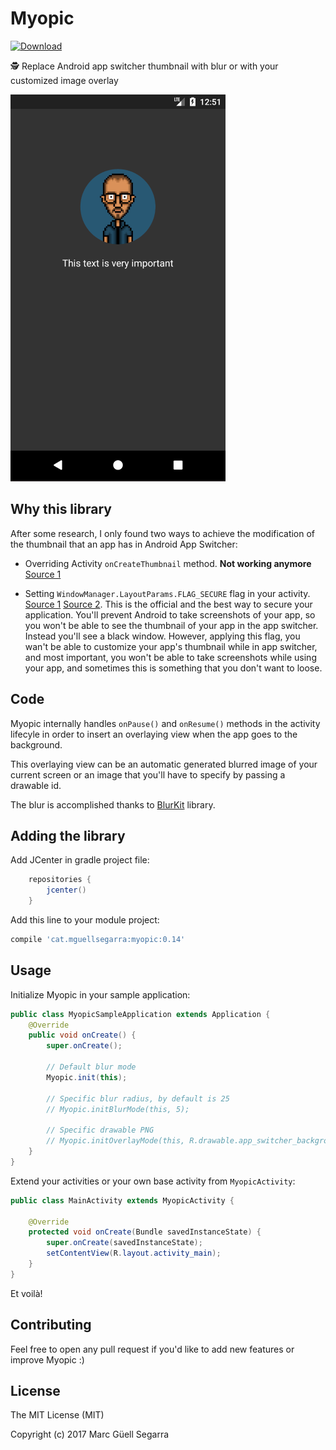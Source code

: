 # Myopic
 [ ![Download](https://api.bintray.com/packages/mguellsegarra/myopic/cat.mguellsegarra%3Amyopic/images/download.svg) ](https://bintray.com/mguellsegarra/myopic/cat.mguellsegarra%3Amyopic/_latestVersion)  
  
🕵️  Replace Android app switcher thumbnail with blur or with your customized image overlay  
  
![myopic](https://github.com/mguellsegarra/myopic-app-switcher/raw/master/myopic_gif.gif)

## Why this library

After some research, I only found two ways to achieve the modification of the thumbnail that an app has in Android App Switcher:

- Overriding Activity `onCreateThumbnail` method. **Not working anymore** [Source 1](https://stackoverflow.com/questions/11848132/is-there-a-way-to-change-the-thumbnail-of-an-app-in-the-android-task-switcher-l)

- Setting `WindowManager.LayoutParams.FLAG_SECURE` flag in your activity. [Source 1](https://stackoverflow.com/questions/9822076/how-do-i-prevent-android-taking-a-screenshot-when-my-app-goes-to-the-background) [Source 2](https://stackoverflow.com/questions/22435952/android-thumbnail-when-it-goes-to-background). This is the official and the best way to secure your application. You'll prevent Android to take screenshots of your app, so you won't be able to see the thumbnail of your app in the app switcher. Instead you'll see a black window. However, applying this flag, you wan't be able to customize your app's thumbnail while in app switcher, and most important, you won't be able to take screenshots while using your app, and sometimes this is something that you don't want to loose.

## Code

Myopic internally handles `onPause()` and `onResume()` methods in the activity lifecyle in order to insert an overlaying view when the app goes to the background.

This overlaying view can be an automatic generated blurred image of your current screen or an image that you'll have to specify by passing a drawable id.

The blur is accomplished thanks to [BlurKit](https://github.com/wonderkiln/blurkit-android) library.

## Adding the library

Add JCenter in gradle project file:

```groovy
    repositories {
        jcenter()
    }
```

Add this line to your module project:

```groovy
compile 'cat.mguellsegarra:myopic:0.14'
```

## Usage

Initialize Myopic in your sample application:

```java
public class MyopicSampleApplication extends Application {
    @Override
    public void onCreate() {
        super.onCreate();

        // Default blur mode
        Myopic.init(this);

        // Specific blur radius, by default is 25
        // Myopic.initBlurMode(this, 5);

        // Specific drawable PNG
        // Myopic.initOverlayMode(this, R.drawable.app_switcher_background);
    }
}
```

Extend your activities or your own base activity from `MyopicActivity`:

```java
public class MainActivity extends MyopicActivity {

    @Override
    protected void onCreate(Bundle savedInstanceState) {
        super.onCreate(savedInstanceState);
        setContentView(R.layout.activity_main);
    }
}
```

Et voilà!

## Contributing 

Feel free to open any pull request if you'd like to add new features or improve Myopic :)

## License 

The MIT License (MIT)

Copyright (c) 2017 Marc Güell Segarra
